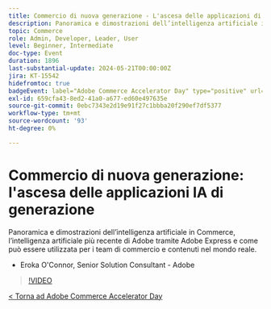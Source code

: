 ```yaml
---
title: Commercio di nuova generazione - L'ascesa delle applicazioni di IA di generazione
description: Panoramica e dimostrazioni dell’intelligenza artificiale in Commerce, l’intelligenza artificiale più recente di Adobe tramite Adobe Express e come può essere utilizzata per i team di commercio e contenuti nel mondo reale.
topic: Commerce
role: Admin, Developer, Leader, User
level: Beginner, Intermediate
doc-type: Event
duration: 1896
last-substantial-update: 2024-05-21T00:00:00Z
jira: KT-15542
hidefromtoc: true
badgeEvent: label="Adobe Commerce Accelerator Day" type="positive" url="https://experienceleague.adobe.com/en/docs/events/apac-commerce-recordings/2024/overview"
exl-id: 659cfa43-8ed2-41a0-a677-ed60e497635e
source-git-commit: 0ebc7343e2d19e91f27c1bbba20f290ef7df5377
workflow-type: tm+mt
source-wordcount: '93'
ht-degree: 0%

---
```


# Commercio di nuova generazione: l&#39;ascesa delle applicazioni IA di generazione

Panoramica e dimostrazioni dell’intelligenza artificiale in Commerce, l’intelligenza artificiale più recente di Adobe tramite Adobe Express e come può essere utilizzata per i team di commercio e contenuti nel mondo reale.

+ Eroka O&#39;Connor, Senior Solution Consultant - Adobe

>[!VIDEO](https://video.tv.adobe.com/v/3429269/?learn=on)

[&lt; Torna ad Adobe Commerce Accelerator Day](./overview.md)
